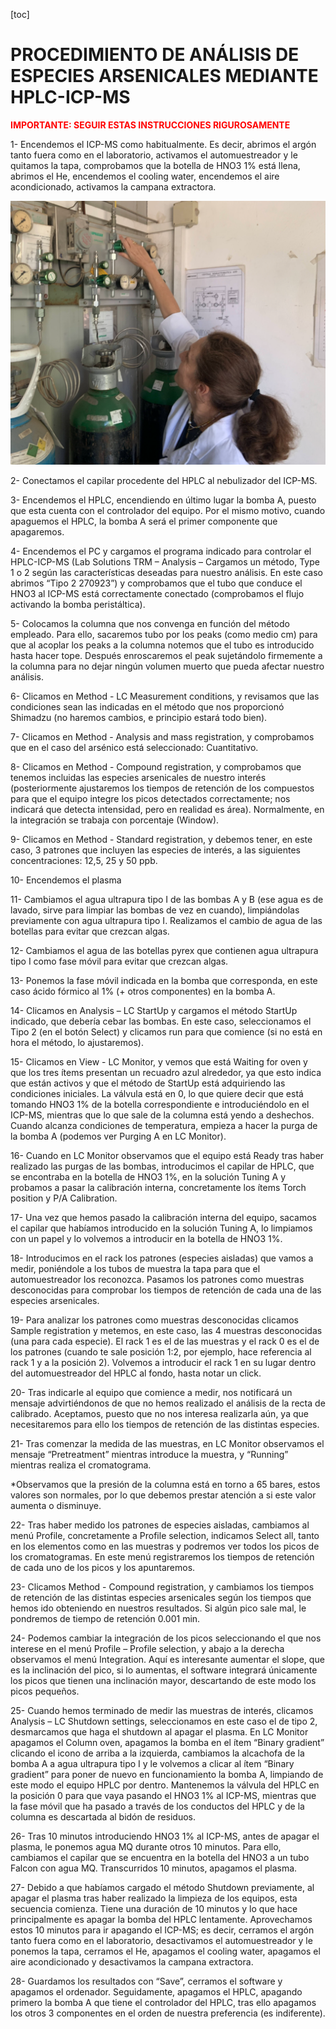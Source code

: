 [toc]

# PROCEDIMIENTO DE ANÁLISIS DE ESPECIES ARSENICALES MEDIANTE  HPLC-ICP-MS

<span  style="color:red">**IMPORTANTE: SEGUIR ESTAS INSTRUCCIONES RIGUROSAMENTE**</span>

1-   Encendemos el ICP-MS como habitualmente. Es decir, abrimos el argón tanto fuera como en el laboratorio, activamos el automuestreador y le quitamos la tapa, comprobamos que la botella de HNO3 1% está llena, abrimos el He, encendemos el cooling water, encendemos el aire acondicionado, activamos la campana extractora.

<img src="Apertura de gases.png" style="zoom:50%;" />





2-   Conectamos el capilar procedente del HPLC al nebulizador del ICP-MS.

3-   Encendemos el HPLC, encendiendo en último lugar la bomba A, puesto que esta cuenta con el controlador del equipo. Por el mismo motivo, cuando apaguemos el HPLC, la bomba A será el primer componente que apagaremos.

4-   Encendemos el PC y cargamos el programa indicado para controlar el HPLC-ICP-MS (Lab Solutions TRM – Analysis – Cargamos un método, Type 1 o 2 según las características deseadas para nuestro análisis. En este caso abrimos “Tipo 2 270923”) y comprobamos que el tubo que conduce el HNO3 al ICP-MS está correctamente conectado (comprobamos el flujo activando la bomba peristáltica).

5-   Colocamos la columna que nos convenga en función del método empleado. Para ello, sacaremos tubo por los peaks (como medio cm) para que al acoplar los peaks a la columna notemos que el tubo es introducido hasta hacer tope. Después enroscaremos el peak sujetándolo firmemente a la columna para no dejar ningún volumen muerto que pueda afectar nuestro análisis. 

6-   Clicamos en Method - LC Measurement conditions, y revisamos que las condiciones sean las indicadas en el método que nos proporcionó Shimadzu (no haremos cambios, e principio estará todo bien).

7-   Clicamos en Method - Analysis and mass registration, y comprobamos que en el caso del arsénico está seleccionado: Cuantitativo.

8-   Clicamos en Method - Compound registration, y comprobamos que tenemos incluidas las especies arsenicales de nuestro interés (posteriormente ajustaremos los tiempos de retención de los compuestos para que el equipo integre los picos detectados correctamente; nos indicará que detecta intensidad, pero en realidad es área). Normalmente, en la integración se trabaja con porcentaje (Window).

9-   Clicamos en Method - Standard registration, y debemos tener, en este caso, 3 patrones que incluyen las especies de interés, a las siguientes concentraciones: 12,5, 25 y 50 ppb.

10- Encendemos el plasma

11- Cambiamos el agua ultrapura tipo I de las bombas A y B (ese agua es de lavado, sirve para limpiar las bombas de vez en cuando), limpiándolas previamente con agua ultrapura tipo I. Realizamos el cambio de agua de las botellas para evitar que crezcan algas. 

12- Cambiamos el agua de las botellas pyrex que contienen agua ultrapura tipo I como fase móvil para evitar que crezcan algas.

13- Ponemos la fase móvil indicada en la bomba que corresponda, en este caso ácido fórmico al 1% (+ otros componentes) en la bomba A.

14- Clicamos en Analysis – LC StartUp y cargamos el método StartUp indicado, que debería cebar las bombas. En este caso, seleccionamos el Tipo 2 (en el botón Select) y clicamos run para que comience (si no está en hora el método, lo ajustaremos).

15- Clicamos en View - LC Monitor, y vemos que está Waiting for oven y que los tres ítems presentan un recuadro azul alrededor, ya que esto indica que están activos y que el método de StartUp está adquiriendo las condiciones iniciales. La válvula está en 0, lo que quiere decir que está tomando HNO3 1% de la botella correspondiente e introduciéndolo en el ICP-MS, mientras que lo que sale de la columna está yendo a deshechos. Cuando alcanza condiciones de temperatura, empieza a hacer la purga de la bomba A (podemos ver Purging A en LC Monitor).

16- Cuando en LC Monitor observamos que el equipo está Ready tras haber realizado las purgas de las bombas, introducimos el capilar de HPLC, que se encontraba en la botella de HNO3 1%, en la solución Tuning A y probamos a pasar la calibración interna, concretamente los ítems Torch position y P/A Calibration.

17- Una vez que hemos pasado la calibración interna del equipo, sacamos el capilar que habíamos introducido en la solución Tuning A, lo limpiamos con un papel y lo volvemos a introducir en la botella de HNO3 1%.

18- Introducimos en el rack los patrones (especies aisladas) que vamos a medir, poniéndole a los tubos de muestra la tapa para que el automuestreador los reconozca. Pasamos los patrones como muestras desconocidas para comprobar los tiempos de retención de cada una de las especies arsenicales.

19- Para analizar los patrones como muestras desconocidas clicamos Sample registration y metemos, en este caso, las 4 muestras desconocidas (una para cada especie). El rack 1 es el de las muestras y el rack 0 es el de los patrones (cuando te sale posición 1:2, por ejemplo, hace referencia al rack 1 y a la posición 2). Volvemos a introducir el rack 1 en su lugar dentro del automuestreador del HPLC al fondo, hasta notar un click.

20- Tras indicarle al equipo que comience a medir, nos notificará un mensaje advirtiéndonos de que no hemos realizado el análisis de la recta de calibrado. Aceptamos, puesto que no nos interesa realizarla aún, ya que necesitaremos para ello los tiempos de retención de las distintas especies. 

21- Tras comenzar la medida de las muestras, en LC Monitor observamos el mensaje “Pretreatment” mientras introduce la muestra, y “Running” mientras realiza el cromatograma. 

*Observamos que la presión de la columna está en torno a 65 bares, estos valores son normales, por lo que debemos prestar atención a si este valor aumenta o disminuye.

22- Tras haber medido los patrones de especies aisladas, cambiamos al menú Profile, concretamente a Profile selection, indicamos Select all, tanto en los elementos como en las muestras y podremos ver todos los picos de los cromatogramas. En este menú registraremos los tiempos de retención de cada uno de los picos y los apuntaremos.

23- Clicamos Method - Compound registration, y cambiamos los tiempos de retención de las distintas especies arsenicales según los tiempos que hemos ido obteniendo en nuestros resultados. Si algún pico sale mal, le pondremos de tiempo de retención 0.001 min.

24- Podemos cambiar la integración de los picos seleccionando el que nos interese en el menú Profile – Profile selection, y abajo a la derecha observamos el menú Integration. Aquí es interesante aumentar el slope, que es la inclinación del pico, si lo aumentas, el software integrará únicamente los picos que tienen una inclinación mayor, descartando de este modo los picos pequeños.

25- Cuando hemos terminado de medir las muestras de interés, clicamos Analysis – LC Shutdown settings, seleccionamos en este caso el de tipo 2, desmarcamos que haga el shutdown al apagar el plasma. En LC Monitor apagamos el Column oven, apagamos la bomba en el ítem “Binary gradient” clicando el icono de arriba a la izquierda, cambiamos la alcachofa de la bomba A a agua ultrapura tipo I y le volvemos a clicar al ítem “Binary gradient” para poner de nuevo en funcionamiento la bomba A, limpiando de este modo el equipo HPLC por dentro. Mantenemos la válvula del HPLC en la posición 0 para que vaya pasando el HNO3 1% al ICP-MS, mientras que la fase móvil que ha pasado a través de los conductos del HPLC y de la columna es descartada al bidón de residuos. 

26- Tras 10 minutos introduciendo HNO3 1% al ICP-MS, antes de apagar el plasma, le ponemos agua MQ durante otros 10 minutos. Para ello, cambiamos el capilar que se encuentra en la botella del HNO3 a un tubo Falcon con agua MQ. Transcurridos 10 minutos, apagamos el plasma.

27- Debido a que habíamos cargado el método Shutdown previamente, al apagar el plasma tras haber realizado la limpieza de los equipos, esta secuencia comienza. Tiene una duración de 10 minutos y lo que hace principalmente es apagar la bomba del HPLC lentamente. Aprovechamos estos 10 minutos para ir apagando el ICP-MS; es decir, cerramos el argón tanto fuera como en el laboratorio, desactivamos el automuestreador y le ponemos la tapa, cerramos el He, apagamos el cooling water, apagamos el aire acondicionado y desactivamos la campana extractora.

28- Guardamos los resultados con “Save”, cerramos el software y apagamos el ordenador. Seguidamente, apagamos el HPLC, apagando primero la bomba A que tiene el controlador del HPLC, tras ello apagamos los otros 3 componentes en el orden de nuestra preferencia (es indiferente).
